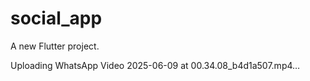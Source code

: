 # social_app

A new Flutter project.



Uploading WhatsApp Video 2025-06-09 at 00.34.08_b4d1a507.mp4…

